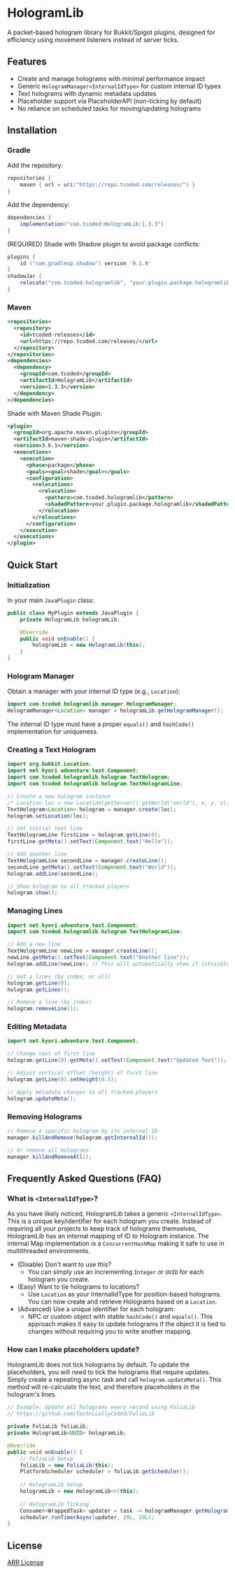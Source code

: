 # HologramLib

A packet-based hologram library for Bukkit/Spigot plugins, designed for efficiency using movement listeners instead of server ticks.

## Features

- Create and manage holograms with minimal performance impact
- Generic `HologramManager<InternalIdType>` for custom internal ID types
- Text holograms with dynamic metadata updates
- Placeholder support via PlaceholderAPI (non-ticking by default)
- No reliance on scheduled tasks for moving/updating holograms
## Installation

### Gradle
Add the repository:
```groovy
repositories {
    maven { url = uri("https://repo.tcoded.com/releases/") }
}
```
Add the dependency:
```groovy
dependencies {
    implementation("com.tcoded:HologramLib:1.3.3")
}
```
(REQUIRED) Shade with Shadow plugin to avoid package conflicts:
```groovy
plugins {
    id ("com.gradleup.shadow") version '9.1.0'
}
shadowJar {
    relocate("com.tcoded.hologramlib", "your.plugin.package.hologramlib")
}
```

### Maven
```xml
<repositories>
  <repository>
    <id>tcoded-releases</id>
    <url>https://repo.tcoded.com/releases/</url>
  </repository>
</repositories>
<dependencies>
  <dependency>
    <groupId>com.tcoded</groupId>
    <artifactId>HologramLib</artifactId>
    <version>1.3.3</version>
  </dependency>
</dependencies>
```
Shade with Maven Shade Plugin:
```xml
<plugin>
  <groupId>org.apache.maven.plugins</groupId>
  <artifactId>maven-shade-plugin</artifactId>
  <version>3.6.1</version>
  <executions>
    <execution>
      <phase>package</phase>
      <goals><goal>shade</goal></goals>
      <configuration>
        <relocations>
          <relocation>
            <pattern>com.tcoded.hologramlib</pattern>
            <shadedPattern>your.plugin.package.hologramlib</shadedPattern>
          </relocation>
        </relocations>
      </configuration>
    </execution>
  </executions>
</plugin>
```

## Quick Start

### Initialization
In your main `JavaPlugin` class:
```java
public class MyPlugin extends JavaPlugin {
    private HologramLib hologramLib;

    @Override
    public void onEnable() {
        hologramLib = new HologramLib(this);
    }
}
```

### Hologram Manager
Obtain a manager with your internal ID type (e.g., `Location`):
```java
import com.tcoded.hologramlib.manager.HologramManager;
HologramManager<Location> manager = hologramLib.getHologramManager();
```
The internal ID type must have a proper `equals()` and `hashCode()` implementation for uniqueness.

### Creating a Text Hologram
```java
import org.bukkit.Location;
import net.kyori.adventure.text.Component;
import com.tcoded.hologramlib.hologram.TextHologram;
import com.tcoded.hologramlib.hologram.TextHologramLine;

// Create a new hologram instance
/* Location loc = new Location(getServer().getWorld("world"), x, y, z); */
TextHologram<Location> hologram = manager.create(loc);
hologram.setLocation(loc);

// Set initial text line
TextHologramLine firstLine = hologram.getLine(0);
firstLine.getMeta().setText(Component.text("Hello"));

// Add another line
TextHologramLine secondLine = manager.createLine();
secondLine.getMeta().setText(Component.text("World"));
hologram.addLine(secondLine);

// Show hologram to all tracked players
hologram.show();
```

### Managing Lines
```java
import net.kyori.adventure.text.Component;
import com.tcoded.hologramlib.hologram.TextHologramLine;

// Add a new line
TextHologramLine newLine = manager.createLine();
newLine.getMeta().setText(Component.text("Another line"));
hologram.addLine(newLine); // This will automatically show if isVisible()

// Get a lines (by index, or all)
hologram.getLine(0);
hologram.getLines();

// Remove a line (by index)
hologram.removeLine(1);
```

### Editing Metadata
```java
import net.kyori.adventure.text.Component;

// Change text of first line
hologram.getLine(0).getMeta().setText(Component.text("Updated Text"));

// Adjust vertical offset (height) of first line
hologram.getLine(0).setHeight(0.5);

// Apply metadata changes to all tracked players
hologram.updateMeta();
```

### Removing Holograms
```java
// Remove a specific hologram by its internal ID
manager.killAndRemove(hologram.getInternalId());

// Or remove all holograms
manager.killAndRemoveAll();
```

## Frequently Asked Questions (FAQ)

### What is `<InternalIdType>`?
As you have likely noticed, HologramLib takes a generic `<InternalIdType>`.
This is a unique key/identifier for each hologram you create.
Instead of requiring all your projects to keep track of holograms themselves, HologramLib has an internal mapping of ID to Hologram instance. The internal Map implementation is a `ConcurrentHashMap` making it safe to use in multithreaded environments.
- (Disable) Don't want to use this?
    -  You can simply use an incrementing `Integer` or `UUID` for each hologram you create.
- (Easy) Want to tie holograms to locations?
    - Use `Location` as your InternalIdType for position-based holograms. You can now create and retrieve Holograms based on a `Location`.
- (Advanced) Use a unique identifier for each hologram:
    - NPC or custom object with stable `hashCode()` and `equals()`. This approach makes it easy to update holograms if the object it is tied to changes without requiring you to write another mapping.

### How can I make placeholders update?
HologramLib does not tick holograms by default. 
To update the placeholders, you will need to tick the holograms that require updates. 
Simply create a repeating async task and call `hologram.updateMeta()`.
This method will re-calculate the text, and therefore placeholders in the hologram's lines.
```java
// Example: Update all holograms every second using FoliaLib
// https://github.com/TechnicallyCoded/FoliaLib

private FoliaLib foliaLib;
private HologramLib<UUID> hologramLib;

@Override
public void onEnable() {
    // FoliaLib Setup
    foliaLib = new FoliaLib(this);
    PlatformScheduler scheduler = foliaLib.getScheduler();
    
    // HologramLib Setup
    hologramLib = new HologramLib<>(this);
    
    // HologramLib Ticking
    Consumer<WrappedTask> updater = task -> hologramManager.getHolograms().forEach(Hologram::updateMeta);
    scheduler.runTimerAsync(updater, 20L, 20L);
}
```

## License
[ARR License](LICENSE)
